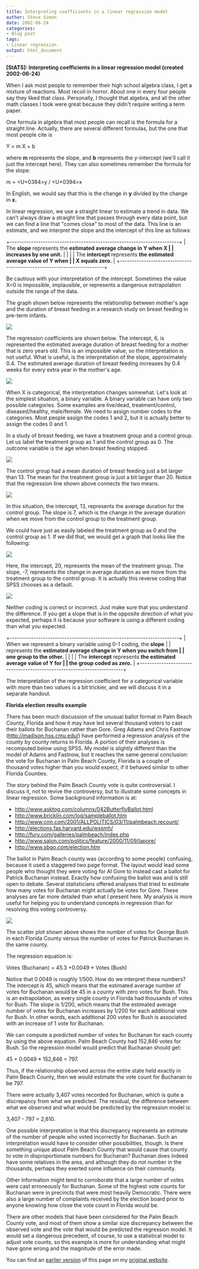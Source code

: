 ```yaml
---
title: Interpreting coefficients in a linear regression model
author: Steve Simon
date: 2002-06-24
categories:
- Blog post
tags:
- Linear regression
output: html_document
---
```

****[StATS]:** Interpreting coefficients in a linear
regression model (created 2002-06-24)**

When I ask most people to remember their high school algebra class, I
get a mixture of reactions. Most recoil in horror. About one in every
four people say they liked that class. Personally, I thought that
algebra, and all the other math classes I took were great because they
didn't require writing a term paper.

One formula in algebra that most people can recall is the formula for a
straight line. Actually, there are several different formulas, but the
one that most people cite is

Y = m X + b

where **m** represents the slope, and **b** represents the y-intercept
(we'll call it just the intercept here). They can also sometimes
remember the formula for the slope:

m = <U+0394>y / <U+0394>x

In English, we would say that this is the change in **y** divided by the
change in **x.**

In linear regression, we use a straight linear to estimate a trend in
data. We can't always draw a straight line that passes through every
data point, but we can find a line that "comes close" to most of the
data. This line is an estimate, and we interpret the slope and the
intercept of this line as follows:

+-----------------------------------------------------------------------+
| The **slope** represents the **estimated average change in Y when X   |
| increases by one unit.**                                              |
|                                                                       |
| The **intercept** represents **the estimated average value of Y when  |
| X equals zero.**                                                      |
+-----------------------------------------------------------------------+

Be cautious with your interpretation of the intercept. Sometimes the
value X=0 is impossible, implausible, or represents a dangerous
extrapolation outside the range of the data.

The graph shown below represents the relationship between mother's age
and the duration of breast feeding in a research study on breast feeding
in pre-term infants.

![](http://www.pmean.com/images/images/02/lin_coef-0201.gif)

The regression coefficients are shown below. The intercept, 6, is
represented the estimated average duration of breast feeding for a
mother that is zero years old. This is an impossible value, so the
interpretation is not useful. What is useful, is the interpretation of
the slope, approximately 0.4. The estimated average duration of breast
feeding increases by 0.4 weeks for every extra year in the mother's
age.

![](http://www.pmean.com/images/images/02/lin_coef-0202.gif)

When X is categorical, the interpretation changes somewhat. Let's look
at the simplest situation, a binary variable. A binary variable can have
only two possible categories. Some examples are live/dead,
treatment/control, diseased/healthy, male/female. We need to assign
number codes to the categories. Most people assign the codes 1 and 2,
but it is actually better to assign the codes 0 and 1.

In a study of breast feeding, we have a treatment group and a control
group. Let us label the treatment group as 1 and the control group as 0.
The outcome variable is the age when breast feeding stopped.

![](http://www.pmean.com/images/images/02/lin_coef-0203.gif)

The control group had a mean duration of breast feeding just a bit
larger than 13. The mean for the treatment group is just a bit larger
than 20. Notice that the regression line shown above connects the two
means.

![](http://www.pmean.com/images/images/02/lin_coef-0204.gif)

In this situation, the intercept, 13, represents the average duration
for the control group. The slope is 7, which is the change in the
average duration when we move from the control group to the treatment
group.

We could have just as easily labeled the treatment group as 0 and the
control group as 1. If we did that, we would get a graph that looks like
the following:

![](http://www.pmean.com/images/images/02/lin_coef-0205.gif)

Here, the intercept, 20, represents the mean of the treatment group. The
slope, -7, represents the change in average duration as we move from the
treatment group to the control group. It is actually this reverse coding
that SPSS chooses as a default.

![](http://www.pmean.com/images/images/02/lin_coef-0206.gif)

Neither coding is correct or incorrect. Just make sure that you
understand the difference. If you get a slope that is in the opposite
direction of what you expected, perhaps it is because your software is
using a different coding than what you expected.

+-----------------------------------------------------------------------+
| When we represent a binary variable using 0-1 coding, the **slope**   |
| represents the **estimated average change in Y when you switch from   |
| one group to the other.**                                             |
|                                                                       |
| The **intercept** represents **the estimated average value of Y for   |
| the group coded as zero.**                                            |
+-----------------------------------------------------------------------+

The interpretation of the regression coefficient for a categorical
variable with more than two values is a bit trickier, and we will
discuss it in a separate handout.

**Florida election results example**

There has been much discussion of the unusual ballot format in Palm
Beach County, Florida and how it may have led several thousand voters to
cast their ballots for Buchanan rather than Gore. Greg Adams and Chris
Fastnow (http://madison.hss.cmu.edu/) have performed a regression
analysis of the county by county returns in Florida. A portion of their
analyses is recomputed below using SPSS. My model is slightly different
than the model of Adams and Fastnow, but it reaches the same general
conclusion: the vote for Buchanan in Palm Beach County, Florida is a
couple of thousand votes higher than you would expect, if it behaved
similar to other Florida Counties.

The story behind the Palm Beach County vote is quite controversial. I
discuss it, not to revive the controversy, but to illustrate some
concepts in linear regression. Some background information is at:

-   <http://www.asktog.com/columns/042ButterflyBallot.html>
-   <http://www.bricklin.com/log/sampleballot.htm>
-   <http://www.cnn.com/2001/ALLPOLITICS/03/11/palmbeach.recount/>
-   <http://elections.fas.harvard.edu/wssmh/>
-   <http://fury.com/galleries/palmbeach/index.php>
-   <http://www.salon.com/politics/feature/2000/11/09/lapore/>
-   <http://www.sbgo.com/election.htm>

The ballot in Palm Beach county was (according to some people)
confusing, because it used a staggered two page format. The layout would
lead some people who thought they were voting for Al Gore to instead
cast a ballot for Patrick Buchanan instead. Exactly how confusing the
ballot was and is still open to debate. Several statisticians offered
analyses that tried to estimate how many votes for Buchanan might
actually be votes for Gore. These analyses are far more detailed than
what I present here. My analysis is more useful for helping you to
understand concepts in regression than for resolving this voting
controversy.  

![](http://www.pmean.com/images/images/02/lin_coef-0207.gif)

The scatter plot shown above shows the number of votes for George Bush
in each Florida County versus the number of votes for Patrick Buchanan
in the same county.

The regression equation is:

Votes (Buchanan) = 45.3 +0.0049 * Votes (Bush)

Notice that 0.0049 is roughly 1/500. How do we interpret these numbers?
The intercept is 45, which means that the estimated average number of
votes for Buchanan would be 45 in a county with zero votes for Bush.
This is an extrapolation, as every single county in Florida had
thousands of votes for Bush. The slope is 1/200, which means that the
estimated average number of votes for Buchanan increases by 1/200 for
each additional vote for Bush. In other words, each additional 200 votes
for Bush is associated with an increase of 1 vote for Buchanan.

We can compute a predicted number of votes for Buchanan for each county
by using the above equation. Palm Beach County had 152,846 votes for
Bush. So the regression model would predict that Buchanan should get:

45 + 0.0049 * 152,846 =   797.

Thus, if the relationship observed across the entire state held exactly
in Palm Beach County, then we would estimate the vote count for Buchanan
to be 797.

There were actually 3,407 votes recorded for Buchanan, which is quite a
discrepancy from what we predicted. The residual, the difference between
what we observed and what would be predicted by the regression model is:

3,407 - 797 = 2,610.

One possible interpretation is that this discrepancy represents an
estimate of the number of people who voted incorrectly for Buchanan.
Such an interpretation would have to consider other possibilities,
though. Is there something unique about Palm Beach County that would
cause that county to vote in disproportionate numbers for Buchanan?
Buchanan does indeed have some relatives in the area, and although they
do not number in the thousands, perhaps they exerted some influence on
their community.

Other information might tend to corroborate that a large number of votes
were cast erroneously for Buchanan. Some of the highest vote counts for
Buchanan were in precincts that were most heavily Democratic. There were
also a large number of complaints received by the election board prior
to anyone knowing how close the vote count in Florida would be.

There are other models that have been considered for the Palm Beach
County vote, and most of them show a similar size discrepancy between
the observed vote and the vote that would be predicted the regression
model. It would set a dangerous precedent, of course, to use a
statistical model to adjust vote counts, so this example is more for
understanding what might have gone wrong and the magnitude of the error
made.


You can find an [earlier version][sim1] of this page on my [original website][sim2].

[sim1]: http://www.pmean.com/02/lin_coef.html
[sim2]: http://www.pmean.com/original_site.html
